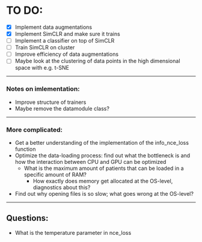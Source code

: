 # TO DO:

- [x] Implement data augmentations
- [x] Implement SimCLR and make sure it trains
- [ ] Implement a classifier on top of SimCLR
- [ ] Train SimCLR on cluster
- [ ] Improve efficiency of data augmentations
- [ ] Maybe look at the clustering of data points in the high dimensional space with e.g. t-SNE
----------------
### Notes on imlementation:
- Improve structure of trainers
- Maybe remove the datamodule class?
-------------------
### More complicated:
- Get a better understanding of the implementation of the info_nce_loss function
- Optimize the data-loading process: find out what the bottleneck is and how the interaction between CPU
  and GPU can be optimized
 	- What is the maximum amount of patients that can be loaded in a specific amount of RAM? 
 		- How exactly does memory get allocated at the OS-level, diagnostics about this?
- Find out why opening files is so slow; what goes wrong at the OS-level?

-----------------

## Questions:
- What is the temperature parameter in nce_loss